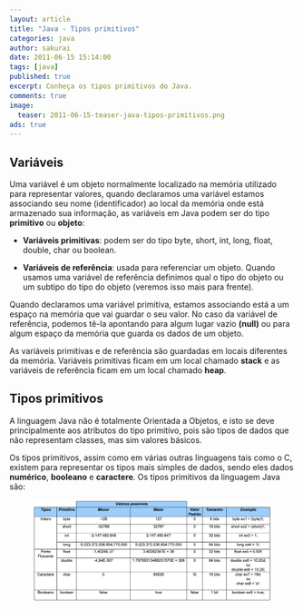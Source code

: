 ```yaml
---
layout: article
title: "Java - Tipos primitivos"
categories: java
author: sakurai
date: 2011-06-15 15:14:00
tags: [java]
published: true
excerpt: Conheça os tipos primitivos do Java.
comments: true
image:
  teaser: 2011-06-15-teaser-java-tipos-primitivos.png
ads: true
---
```


## Variáveis

Uma variável é um objeto normalmente localizado na memória utilizado para representar valores, quando declaramos uma variável estamos associando seu nome (identificador) ao local da memória onde está armazenado sua informação, as variáveis em Java podem ser do tipo **primitivo** ou **objeto**:

* **Variáveis primitivas**: podem ser do tipo byte, short, int, long, float, double, char ou boolean.

* **Variáveis de referência**: usada para referenciar um objeto. Quando usamos uma variável de referência definimos qual o tipo do objeto ou um subtipo do tipo do objeto (veremos isso mais para frente).

Quando declaramos uma variável primitiva, estamos associando está a um espaço na memória que vai guardar o seu valor. No caso da variável de referência, podemos tê-la apontando para algum lugar vazio **(null)** ou para algum espaço da memória que guarda os dados de um objeto.

As variáveis primitivas e de referência são guardadas em locais diferentes da memória. Variáveis primitivas ficam em um local chamado **stack** e as variáveis de referência ficam em um local chamado **heap**.


## Tipos primitivos

A linguagem Java não é totalmente Orientada a Objetos, e isto se deve principalmente aos atributos do tipo primitivo, pois são tipos de dados que não representam classes, mas sim valores básicos.

Os tipos primitivos, assim como em várias outras linguagens tais como o C, existem para representar os tipos mais simples de dados, sendo eles dados **numérico**, **booleano** e **caractere**. Os tipos primitivos da linguagem Java são:

<figure>
    <a href="/images/2011-06-15-java-tipos-primitivos-01.png"><img src="/images/2011-06-15-java-tipos-primitivos-01.png" alt="Tipos primitivos do Java."></a>
</figure>
